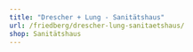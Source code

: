 ```yaml
---
title: "Drescher + Lung - Sanitätshaus"
url: /friedberg/drescher-lung-sanitaetshaus/
shop: Sanitätshaus
---
```

